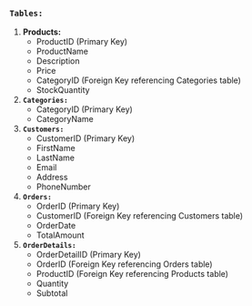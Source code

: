 ### `Tables:`

1. **Products:**
    - ProductID (Primary Key)
    - ProductName
    - Description
    - Price
    - CategoryID (Foreign Key referencing Categories table)
    - StockQuantity
2. **`Categories:`**
    - CategoryID (Primary Key)
    - CategoryName
3. **`Customers:`**
    - CustomerID (Primary Key)
    - FirstName
    - LastName
    - Email
    - Address
    - PhoneNumber
4. **`Orders:`**
    - OrderID (Primary Key)
    - CustomerID (Foreign Key referencing Customers table)
    - OrderDate
    - TotalAmount
5. **`OrderDetails:`**
    - OrderDetailID (Primary Key)
    - OrderID (Foreign Key referencing Orders table)
    - ProductID (Foreign Key referencing Products table)
    - Quantity
    - Subtotal